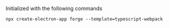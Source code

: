 Initialized with the following commands

```
npx create-electron-app forge --template=typescript-webpack
```
